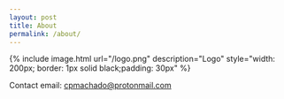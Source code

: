 ```yaml
---
layout: post
title: About
permalink: /about/
---
```


{% include image.html
  url="/logo.png"
  description="Logo"
  style="width: 200px; border: 1px solid black;padding: 30px"
  %}

Contact email: [cpmachado@protonmail.com](mailto:cpmachado@protonmail.com)
